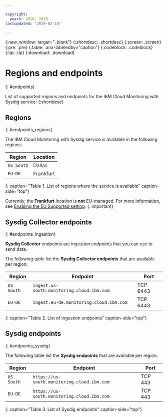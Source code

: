 ```yaml
---

copyright:
  years: 2018, 2019
lastupdated: "2019-02-18"

---
```


{:new_window: target="_blank"}
{:shortdesc: .shortdesc}
{:screen: .screen}
{:pre: .pre}
{:table: .aria-labeledby="caption"}
{:codeblock: .codeblock}
{:tip: .tip}
{:download: .download}


# Regions and endpoints
{: #endpoints}

List of supported regions and endpoints for the IBM Cloud Monitoring with Sysdig service:
{:shortdesc}

## Regions
{: #endpoints_regions}

The IBM Cloud Monitoring with Sysdig service is available in the following regions:

| Region                | Location  | 
|-----------------------|-----------|
| `US South`            | Dallas    | 
| `EU-DE`               | Frankfurt | 
{: caption="Table 1. List of regions where the service is available" caption-side="top"} 

Currently, the **Frankfurt** location is **not** EU-managed. For more information, see [Enabling the EU Supported setting](/docs/account?topic=account-eu-hipaa-supported#bill_eusupported).
{: important}


## Sysdig Collector endpoints
{: #endpoints_ingestion}

**Sysdig Collector** endpoints are ingestion endpoints that you can use to send data.

The following table list the **Sysdig Collector endpoints** that are available per region:

| Region        | Endpoint                                                  | Port |
|---------------|-----------------------------------------------------------|------|
| `US South`    | `ingest.us-south.monitoring.cloud.ibm.com`                | TCP 6443 |
| `EU-DE`       | `ingest.eu-de.monitoring.cloud.ibm.com`                   | TCP 6443 | 
{: caption="Table 2. List of ingestion endpoints" caption-side="top"} 



## Sysdig endpoints
{: #endpoints_sysdig}

The following table list the **Sysdig endpoints** that are available per region:

| Region       | Endpoint                                                  | Port |
|--------------|-----------------------------------------------------------|------|
| `US South`   | `https://us-south.monitoring.cloud.ibm.com `              | TCP 443 |  
| `EU-DE`      | `https://us-south.monitoring.cloud.ibm.com `              | TCP 443 |
{: caption="Table 3. List of Sysdig endpoints" caption-side="top"} 


